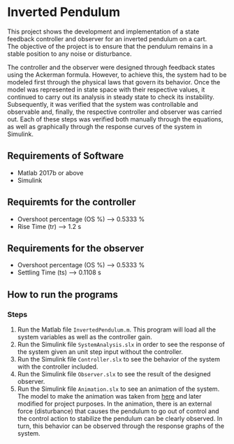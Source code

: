 # Inverted Pendulum

This project shows the development and implementation of a state feedback controller and observer for an inverted pendulum on a cart.  
The objective of the project is to ensure that the pendulum remains in a stable position to any noise or disturbance.  

The controller and the observer were designed through feedback states using the Ackerman formula. However, to achieve this, the system had to be modeled first through the physical laws that govern its behavior. Once the model was represented in state space with their respective values, it continued to carry out its analysis in steady state to check its instability. Subsequently, it was verified that the system was controllable and observable and, finally, the respective controller and observer was carried out. Each of these steps was verified both manually through the equations, as well as graphically through the response curves of the system in Simulink.
  
  
## Requirements of Software

* Matlab 2017b or above
* Simulink
  
  
## Requiremts for the controller

* Overshoot percentage (OS %) --> 0.5333 %
* Rise Time (tr) --> 1.2 s
  
  
## Requirements for the observer

* Overshoot percentage (OS %) --> 0.5333 %
* Settling Time (ts) --> 0.1108 s
  
  
## How to run the programs

### Steps

1. Run the Matlab file `InvertedPendulum.m`. This program will load all the system variables as well as the controller gain.
2. Run the Simulink file `SystemAnalysis.slx` in order to see the response of the system given an unit step input without the controller.
3. Run the Simulink file `Controller.slx` to see the behavior of the system with the controller included.
4. Run the Simulink file `Observer.slx` to see the result of the designed observer.
5. Run the Simulink file `Animation.slx` to see an animation of the system. The model to make the animation was taken from [here](https://www.mathworks.com/help/control/ug/control-of-an-inverted-pendulum-on-a-cart.html) and later modified for project purposes. In the animation, there is an external force (disturbance) that causes the pendulum to go out of control and the control action to stabilize the pendulum can be clearly observed. In turn, this behavior can be observed through the response graphs of the system.

